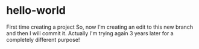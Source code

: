 # hello-world
First time creating a project
So, now I'm creating an edit to this new branch and then I will commit it.
Actually I'm trying again 3 years later for a completely different purpose!
